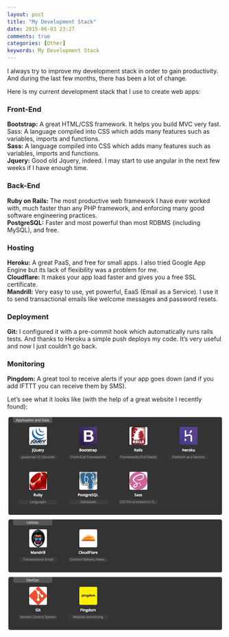 ```yaml
---
layout: post
title: "My Development Stack"
date: 2015-06-03 23:27
comments: true
categories: [Other]
keywords: My Development Stack
---
```


<p>
  I always try to improve my development stack in order to gain productivity. And during the last few months, there has been a lot of change.
</p>

<p>
  Here is my current development stack that I use to create web apps:
</p>

<h3>
  Front-End
</h3>

<p>
  <strong>Bootstrap:</strong> A great HTML/CSS framework. It helps you build MVC very fast. Sass: A language compiled into CSS which adds many features such as variables, imports and functions.<br/>
  <strong>Sass:</strong> A language compiled into CSS which adds many features such as variables, imports and functions.<br/>
  <strong>Jquery:</strong> Good old Jquery, indeed. I may start to use angular in the next few weeks if I have enough time.
</p>

<h3>
  Back-End
</h3>

<p>
  <strong>Ruby on Rails:</strong> The most productive web framework I have ever worked with, much faster than any PHP framework, and enforcing many good software engineering practices.<br/>
  <strong>PostgreSQL:</strong> Faster and most powerful than most RDBMS (including MySQL), and free.
</p>

<h3>
  Hosting
</h3>

<p>
  <strong>Heroku:</strong> A great PaaS, and free for small apps. I also tried Google App Engine but its lack of flexibility was a problem for me.<br/>
  <strong>Cloudflare:</strong> It makes your app load faster and gives you a free SSL certificate.<br/>
  <strong>Mandrill:</strong> Very easy to use, yet powerful, EaaS (Email as a Service). I use it to send transactional emails like welcome messages and password resets.
</p>

<h3>
  Deployment
</h3>

<p>
  <strong>Git:</strong> I configured it with a pre-commit hook which automatically runs rails tests. And thanks to Heroku a simple push deploys my code. It’s very useful and now I just couldn’t go back.
</p>

<h3>
  Monitoring
</h3>

<p>
  <strong>Pingdom:</strong> A great tool to receive alerts if your app goes down (and if you add IFTTT you can receive them by SMS).
</p>

<p>
  Let’s see what it looks like (with the help of a great website I recently found):
</p>

<p>
  <img src="/images/my_development_stack.png" alt="My Development Stack" />
</p>
